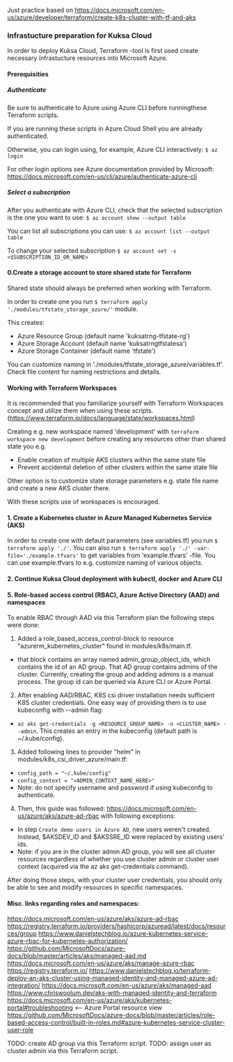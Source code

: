 Just practice based on https://docs.microsoft.com/en-us/azure/developer/terraform/create-k8s-cluster-with-tf-and-aks

### Infrastucture preparation for Kuksa Cloud

In order to deploy Kuksa Cloud, Terraform -tool is first used create 
necessary infrastucture resources into Microsoft Azure.

#### Prerequisities


##### Authenticate

Be sure to authenticate to Azure using Azure CLI 
before runningthese Terraform scripts.

If you are running these scripts in Azure Cloud Shell
you are already authenticated.

Otherwise, you can login using, for example, Azure CLI interactively:
`$ az login`

For other login options see Azure documentation provided by Microsoft:
https://docs.microsoft.com/en-us/cli/azure/authenticate-azure-cli


##### Select a subscription

After you authenticate with Azure CLI, check that the selected 
subscription is the one you want to use:
`$ az account show --output table`

You can list all subscriptions you can use:
`$ az account list --output table`

To change your selected subscription
`$ az account set -s <$SUBSCRIPTION_ID_OR_NAME>`


#### 0.Create a storage account to store shared state for Terraform
Shared state should always be preferred when working with Terraform.

In order to create one you run `$ terraform apply './modules/tfstate_storage_azure/'` module.

This creates:
- Azure Resource Group (default name 'kuksatrng-tfstate-rg')
- Azure Storage Account (default name 'kuksatrngtfstatesa')
- Azure Storage Container (default name 'tfstate')

You can customize naming in './modules/tfstate_storage_azure/variables.tf'.
Check file content for naming restrictions and details.


#### Working with Terraform Workspaces

It is recommended that you familiarize yourself with Terraform Workspaces 
concept and utilize them when using these scripts.
(https://www.terraform.io/docs/language/state/workspaces.html)

Creating e.g. new workspace named 'development' with `terraform workspace new development` 
before creating any resources other than shared state you e.g.
- Enable creation of multiple AKS clusters within the same state file
- Prevent accidental deletion of other clusters within the same state file

Other option is to customize state storage parameters e.g. state file name and create 
a new AKS cluster there.

With these scripts use of workspaces is encouraged.


#### 1. Create a Kubernetes cluster in Azure Managed Kubernetes Service (AKS)
 
In order to create one with default parameters (see variables.tf) you run  `$ terraform apply './'`.
You can also run `$ terraform apply './' -var-file='./example.tfvars'` to get variables from 'example.tfvars' -file.
You can use example.tfvars to e.g. customize naming of various objects.


#### 2. Continue Kuksa Cloud deployment with kubectl, docker and Azure CLI

 


#### 5. Role-based access control (RBAC), Azure Active Directory (AAD) and namespaces

To enable RBAC through AAD via this Terraform plan the following steps were done:

1. Added a role_based_access_control-block to resource "azurerm_kubernetes_cluster" found in modules/k8s/main.tf.
- that block contains an array named admin_group_object_ids, which contains the id of an AD group. That AD group contains admins of the cluster. Currently, creating the group and adding admins is a manual process. The group id can be queried via Azure CLI or Azure Portal.
2. After enabling AAD/RBAC, K8S csi driver installation needs sufficient K8S cluster credentials. One easy way of providing them is to use kubeconfig with --admin flag:
- `az aks get-credentials -g <RESOURCE_GROUP_NAME> -n <CLUSTER_NAME> --admin`. This creates an entry in the kubeconfig (default path is ~/.kube/config).
3. Added following lines to provider "helm" in modules/k8s_csi_driver_azure/main.tf: 
- `config_path = "~/.kube/config"`
- `config_context = "<ADMIN_CONTEXT_NAME_HERE>"`
- Note: do not specify username and password if using kubeconfig to authenticate.
4. Then, this guide was followed: https://docs.microsoft.com/en-us/azure/aks/azure-ad-rbac with following exceptions: 
- In step `Create demo users in Azure AD`, new users weren't created. Instead, 
$AKSDEV_ID and $AKSSRE_ID were replaced by existing users' ids.
- Note: if you are in the cluster admin AD group, you will see all cluster resources regardless of whether you use cluster admin or cluster user context (acquired via the az aks get-credentials command).

After doing those steps, with your cluster user credentials, you should only be able to see and modify resources in specific namespaces.


#### Misc. links regarding roles and namespaces:
https://docs.microsoft.com/en-us/azure/aks/azure-ad-rbac
https://registry.terraform.io/providers/hashicorp/azuread/latest/docs/resources/group
https://www.danielstechblog.io/azure-kubernetes-service-azure-rbac-for-kubernetes-authorization/
https://github.com/MicrosoftDocs/azure-docs/blob/master/articles/aks/managed-aad.md
https://docs.microsoft.com/en-us/azure/aks/manage-azure-rbac
https://registry.terraform.io/
https://www.danielstechblog.io/terraform-deploy-an-aks-cluster-using-managed-identity-and-managed-azure-ad-integration/
https://docs.microsoft.com/en-us/azure/aks/managed-aad
https://www.chriswoolum.dev/aks-with-managed-identity-and-terraform
https://docs.microsoft.com/en-us/azure/aks/kubernetes-portal#troubleshooting <-- Azure Portal resource view
https://github.com/MicrosoftDocs/azure-docs/blob/master/articles/role-based-access-control/built-in-roles.md#azure-kubernetes-service-cluster-user-role

TODO: create AD group via this Terraform script.
TODO: assign user as cluster admin via this Terraform script.